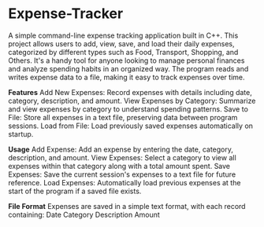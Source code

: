 # Expense-Tracker


A simple command-line expense tracking application built in C++. This project allows users to add, view, save, and load their daily expenses, categorized by different types such as Food, Transport, Shopping, and Others. It's a handy tool for anyone looking to manage personal finances and analyze spending habits in an organized way. The program reads and writes expense data to a file, making it easy to track expenses over time.

**Features**
Add New Expenses: Record expenses with details including date, category, description, and amount.
View Expenses by Category: Summarize and view expenses by category to understand spending patterns.
Save to File: Store all expenses in a text file, preserving data between program sessions.
Load from File: Load previously saved expenses automatically on startup.

**Usage**
Add Expense: Add an expense by entering the date, category, description, and amount.
View Expenses: Select a category to view all expenses within that category along with a total amount spent.
Save Expenses: Save the current session's expenses to a text file for future reference.
Load Expenses: Automatically load previous expenses at the start of the program if a saved file exists.


**File Format**
Expenses are saved in a simple text format, with each record containing:
Date
Category
Description
Amount
